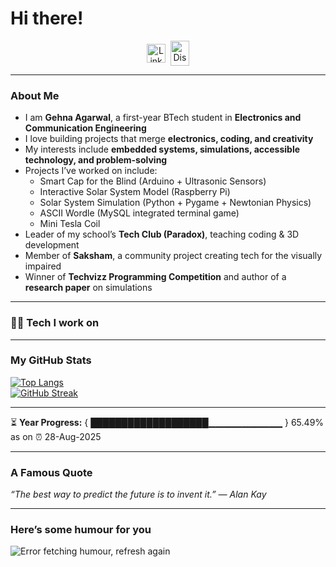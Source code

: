 # Hi there! <!-- <img src="https://github.com/TheDudeThatCode/TheDudeThatCode/blob/master/Assets/Hi.gif" width="35" /> -->

<p align="center">
<!-- Social Links - uncomment and add yours -->
<a href="https://linkedin.com/in/gehna-agarawal-373a10366/" target="blank"><img align="center" src="https://cdn.jsdelivr.net/npm/simple-icons@3.0.1/icons/linkedin.svg" alt="LinkedIn" height="30" width="30" /></a>&nbsp; 
<a href="http://discord.com/users/739696630730719285" target="blank"><img align="center" src="https://cdn.jsdelivr.net/npm/simple-icons@3.0.1/icons/discord.svg" alt="Discord" height="40" width="30" /></a> 
</p>

<!-- Banner GIF -->
<!-- ![](https://camo.githubusercontent.com/992babdffd8c74a1502de375fbdf7e4d54773242/68747470733a2f2f6d656469612e67697068792e636f6d2f6d656469612f53576f536b4e36447854737a71494b4571762f67697068792e676966) -->

---

### <!-- <img src="https://github.com/TheDudeThatCode/TheDudeThatCode/blob/master/Assets/Developer.gif" width="45" /> --> About Me
- I am **Gehna Agarwal**, a first-year BTech student in **Electronics and Communication Engineering**  
- I love building projects that merge **electronics, coding, and creativity**  
- My interests include **embedded systems, simulations, accessible technology, and problem-solving**  
- Projects I’ve worked on include:  
  - Smart Cap for the Blind (Arduino + Ultrasonic Sensors)  
  - Interactive Solar System Model (Raspberry Pi)  
  - Solar System Simulation (Python + Pygame + Newtonian Physics)  
  - ASCII Wordle (MySQL integrated terminal game)  
  - Mini Tesla Coil  
- Leader of my school’s **Tech Club (Paradox)**, teaching coding & 3D development  
- Member of **Saksham**, a community project creating tech for the visually impaired  
- Winner of **Techvizz Programming Competition** and author of a **research paper** on simulations  

---

### 🧑‍💻 Tech I work on
<p align="center">
<!-- <img src="https://www.vectorlogo.zone/logos/python/python-icon.svg" alt="python" width="55" height="55"/> -->
<!-- <img src="https://www.vectorlogo.zone/logos/arduino/arduino-icon.svg" alt="arduino" width="55" height="55"/> -->
<!-- <img src="https://www.vectorlogo.zone/logos/raspberrypi/raspberrypi-icon.svg" alt="raspberrypi" width="55" height="55"/> -->
<!-- <img src="https://www.vectorlogo.zone/logos/cplusplus/cplusplus-icon.svg" alt="c++" width="55" height="55"/> -->
<!-- <img src="https://www.vectorlogo.zone/logos/mysql/mysql-icon.svg" alt="mysql" width="55" height="55"/> -->
<!-- <img src="https://www.vectorlogo.zone/logos/git-scm/git-scm-icon.svg" alt="git" width="55" height="55"/>  -->
</p>

---

### <!-- <img src='https://media1.giphy.com/media/du3J3cXyzhj75IOgvA/giphy.gif' width='25' /> --> My GitHub Stats 
[![Top Langs](https://github-readme-stats.vercel.app/api/top-langs/?username=Gehna-Agarawal&layout=compact&text_color=333&bg_color=f9f9f9)](https://github.com/anuraghazra/github-readme-stats)  
[![GitHub Streak](https://github-readme-streak-stats.herokuapp.com/?user=Gehna-Agarawal&theme=default)](https://git.io/streak-stats)

---

⏳ **Year Progress:** { ███████████████████▁▁▁▁▁▁▁▁▁▁▁ } 65.49% as on ⏰ 28-Aug-2025  

---

### <!-- <img alt="GIF" src="https://github.com/TheDudeThatCode/TheDudeThatCode/blob/master/Assets/hmm.gif" width="20" /> --> A Famous Quote
<i>“The best way to predict the future is to invent it.” — Alan Kay</i>

---

### <!-- <img align='center' src='https://media2.giphy.com/media/UQDSBzfyiBKvgFcSTw/giphy.gif' width='29' /> --> Here’s some humour for you
<img src="https://readme-jokes.vercel.app/api" alt="Error fetching humour, refresh again" />
